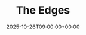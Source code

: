 ---
title: "The Edges"
date: 2025-10-26T09:00:00+00:00
lng: "-1.628172643246567"
lat: "53.283987378613304"
ticket_link: "https://su.nottingham.ac.uk/events/id/8282-the-edges-sunday-hike-2025"
---
